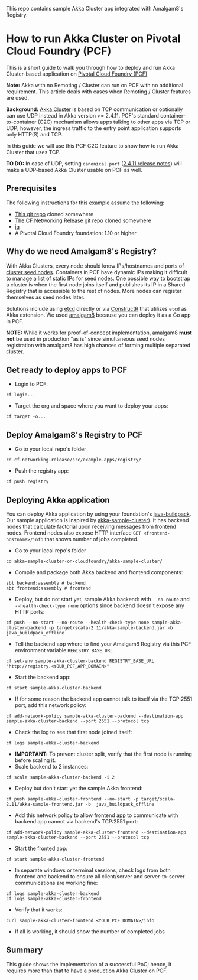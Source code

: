 This repo contains sample Akka Cluster app integrated with Amalgam8's Registry.

# How to run Akka Cluster on Pivotal Cloud Foundry (PCF)

This is a short guide to walk you through how to deploy and run Akka Cluster-based application on [Pivotal Cloud Foundry (PCF)](https://pivotal.io/platform)

**Note:** Akka with no Remoting / Cluster can run on PCF with no additional requirement. This article deals with cases when Remoting / Cluster features are used.

**Background:** [Akka Cluster](http://doc.akka.io/docs/akka/snapshot/scala/cluster-usage.html) is based on TCP communication or optionally can use UDP instead in Akka version >= 2.4.11. PCF's standard container-to-container (C2C) mechanism allows apps talking to other apps via TCP or UDP; however, the ingress traffic to the entry point application supports only HTTP(S) and TCP.

In this guide we will use this PCF C2C feature to show how to run Akka Cluster that uses TCP. 

**TO DO:** In case of UDP, setting `canonical.port` ([2.4.11 release notes](http://akka.io/news/2016/09/30/akka-2.4.11-released.html)) will make a UDP-based Akka Cluster usable on PCF as well.

## Prerequisites
The following instructions for this example assume the following:
- [This git repo](https://github.com/gtantachuco-pivotal/akka-sample-cluster-on-cloudfoundry) cloned somewhere
- [The CF Networking Release git repo](https://github.com/cloudfoundry/cf-networking-release) cloned somewhere
- [jq](https://stedolan.github.io/jq/download/)
- A Pivotal Cloud Foundry  foundation: 1.10 or higher

## Why do we need Amalgam8's Registry?
With Akka Clusters, every node should know IPs/hostnames and ports of [cluster seed nodes](http://doc.akka.io/docs/akka/current/scala/cluster-usage.html#Joining_to_Seed_Nodes). Containers in PCF have dynamic IPs making it difficult to manage a list of static IPs for seed nodes. One possible way to bootstrap a cluster is when the first node joins itself and publishes its IP in a Shared Registry that is accessible to the rest of nodes. More nodes can register themselves as seed nodes later.

Solutions include using [etcd](https://github.com/coreos/etcd) directly or via [ConstructR](https://github.com/hseeberger/constructr) that utilizes `etcd` as Akka extension. We used [amalgam8](https://github.com/amalgam8/amalgam8/tree/master/registry) because you can deploy it as a Go app in PCF. 

**NOTE:** While it works for proof-of-concept implementation, amalgam8 **must not** be used in production "as is" since simultaneous seed nodes registration with amalgam8 has high chances of forming multiple separated cluster.

## Get ready to deploy apps to PCF
- Login to PCF: 
```
cf login...
```
- Target the org and space where you want to deploy your apps: 
```
cf target -o...
```

## Deploy Amalgam8's Registry to PCF
- Go to your local repo's folder 
```
cd cf-networking-release/src/example-apps/registry/
```
- Push the registry app: 
```
cf push registry
```

## Deploying Akka application

You can deploy Akka application by using your foundation's [java-buildpack](https://github.com/cloudfoundry/java-buildpack.git). Our sample application is inspired by [akka-sample-cluster](https://github.com/akka/akka/tree/master/akka-samples/akka-sample-cluster-scala)). It has backend nodes that calculate factorial upon receiving messages from frontend nodes. Frontend nodes also expose HTTP interface `GET <frontend-hostname>/info` that shows number of jobs completed.

- Go to your local repo's folder 
```
cd akka-sample-cluster-on-cloudfoundry/akka-sample-cluster/
```
- Compile and package both Akka backend and frontend components:
```
sbt backend:assembly # backend
sbt frontend:assembly # frontend
```
- Deploy, but do not start yet, sample Akka backend: with `--no-route` and `--health-check-type none` options since backend doesn't expose any HTTP ports: 
```
cf push --no-start --no-route --health-check-type none sample-akka-cluster-backend -p target/scala-2.11/akka-sample-backend.jar -b java_buildpack_offline
```
- Tell the backend app where to find your Amalgam8 Registry via this PCF environment variable `REGISTRY_BASE_URL`
```
cf set-env sample-akka-cluster-backend REGISTRY_BASE_URL "http://registry.<YOUR_PCF_APP_DOMAIN>"
```
- Start the backend app:
```
cf start sample-akka-cluster-backend
```
- If for some reason the backend app cannot talk to itself via the TCP:2551 port, add this network policy: 
```
cf add-network-policy sample-akka-cluster-backend --destination-app sample-akka-cluster-backend --port 2551 --protocol tcp
```
- Check the log to see that first node joined itself: 
```
cf logs sample-akka-cluster-backend
```
- **IMPORTANT:** To prevent cluster split, verify that the first node is running before scaling it. 
- Scale backend to 2 instances: 
```
cf scale sample-akka-cluster-backend -i 2
```

- Deploy but don't start yet the sample Akka frontend: 
```
cf push sample-akka-cluster-frontend --no-start -p target/scala-2.11/akka-sample-frontend.jar -b  java_buildpack_offline
```
- Add this network policy to allow frontend app to communicate with backend app cannot via backend's TCP:2551 port: 
```
cf add-network-policy sample-akka-cluster-frontend --destination-app sample-akka-cluster-backend --port 2551 --protocol tcp
```
- Start the fronted app: 
```
cf start sample-akka-cluster-frontend
```
- In separate windows or terminal sessions, check logs from both frontend and backend to ensure all client/server and server-to-server communications are working fine: 
```
cf logs sample-akka-cluster-backend
cf logs sample-akka-cluster-frontend
```

- Verify that it works: 
```
curl sample-akka-cluster-frontend.<YOUR_PCF_DOMAIN>/info
```
- If all is working, it should show the number of completed jobs

## Summary

This guide shows the implementation of a successful PoC; hence, it requires more than that to have a production Akka Cluster on PCF.
